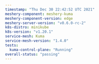 ```yaml
---
timestamp: "Thu Dec 30 22:42:52 UTC 2021"
meshery-component: meshery-kuma
meshery-component-version: edge
meshery-server-version: "v0.6.0-rc-2"
k8s-distro: minikube
k8s-version: "v1.20.1"
service-mesh: Kuma
service-mesh-version: "1.4.0"
tests:
  kuma-control-plane: "Running"
overall-status: "passing"
---
```


